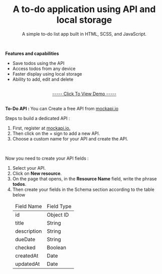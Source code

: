 <h1 align="center">A to-do application using API and local storage</h1>
<p align="center">A simple to-do list app built in HTML, SCSS, and JavaScript.</p>

</br>

<strong>Features and capabilities</strong>

<div>
    <ul>
        <li>Save todos using the API</li>
        <li>Access todos from any device</li>
        <li>Faster display using local storage</li>
        <li>Ability to add, edit and delete</li>
    </ul>
</div>

<h2></h2>

<p align="center"><a href="https://mre-dev.github.io/Todo/">----- Click To View Demo -----</a></p>

<h2></h2>

<p>
<strong>To-Do API : </strong>You can Create a free API from <a href="https://mockapi.io/">mockapi.io</a></p>

<div>
    <p>Steps to build a dedicated API :</p>
    <ol>
        <li> First, register at <a href="https://mockapi.io/">mockapi.io.</a></li>
        <li> Then click on the + sign to add a new API.</li>
        <li> Choose a custom name for your API and create the API.</li>
    </ol>
    </br>
    <p>Now you need to create your API fields :</p>
    <ol>
        <li> Select your API.</a></li>
        <li> Click on <strong>New resource</strong>.</li>
        <li> On the page that opens, in the <b>Resource Name</b> field, write the phrase <b>todos</b>.</li>
        <li> Then create your fields in the Schema section according to the table below</li>
        <table>
            <thead>
                <tr>
                    <td>Field Name</td>
                    <td>Field Type</td>
                </tr>
            </thead>
            <tbody>
                <tr>
                    <td>id</td>
                    <td>Object ID</td>
                </tr>
                <tr>
                    <td>title</td>
                    <td>String</td>
                </tr>
                <tr>
                    <td>description</td>
                    <td>String</td>
                </tr>
                <tr>
                    <td>dueDate</td>
                    <td>String</td>
                </tr>
                <tr>
                    <td>checked</td>
                    <td>Boolean</td>
                </tr>
                <tr>
                    <td>createdAt</td>
                    <td>Date</td>
                </tr>
                <tr>
                    <td>updatedAt</td>
                    <td>Date</td>
                </tr>
            </tbody>
        </table>
    </ol>
</div>